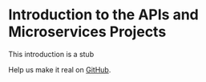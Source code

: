 # Introduction to the APIs and Microservices Projects #

This introduction is a stub

Help us make it real on [GitHub](https://github.com/freeCodeCamp/learn/tree/master/src/introductions).
